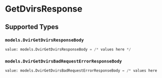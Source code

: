 # GetDvirsResponse


## Supported Types

### `models.DvirGetDvirsResponseBody`

```python
value: models.DvirGetDvirsResponseBody = /* values here */
```

### `models.DvirGetDvirsBadRequestErrorResponseBody`

```python
value: models.DvirGetDvirsBadRequestErrorResponseBody = /* values here */
```

